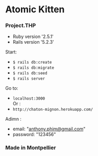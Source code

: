 # Atomic Kitten
### Project.THP

* Ruby version '2.5.1'
* Rails version '5.2.3'

Start:
- `$ rails db:create`
- `$ rails db:migrate`
- `$ rails db:seed`
- `$ rails server`

Go to: 
- `localhost:3000` <br>
Or :
- `http://chaton-mignon.herokuapp.com/`

Adimn : 
 - email: "anthony.phim@gmail.com"
 - password: "123456"

### Made in Montpellier
